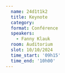 ```yaml
---
  name: 24d1t1k2
  title: Keynote
  category: 
  format: Conférence
  speakers: 
    - Fanny Klauk
  room: Auditorium
  slot: 10/10/2024
  time_start: '09h15'
  time_end: '10h00'
---
```


